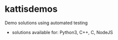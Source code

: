 # kattisdemos
Demo solutions using automated testing

- solutions available for: Python3, C++, C, NodeJS
